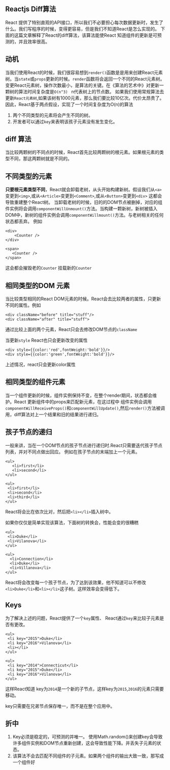 <!--
author: 滇西之王
head: http://q.qlogo.cn/qqapp/100229475/C96DA226D9D07DECADAA54A78E9FEDF9/100
date: 2016-12-11
title: ReactJs的diff算法
tags: ReactJs
category: javascript
status: publish
summary: 大致讲了ReactJs的diff算法
-->
## Reactjs Diff算法
React 提供了特别直观的API接口，所以我们不必要担心每次数据更新时，发生了什么。我们写程序的时候，变得更容易，但是我们不知道React是怎么实现的。
下面的这篇文章解释了React的diff算法，该算法能使React 知道组件的更新是可预测的，并且效率很高。
## 动机
当我们使用React的时候，我们很容易想到`render()`函数是是用来创建React元素树。当`state`或`props`更新的时候。`render`函数将会返回一个不同的React元素树。
变更React元素树，操作次数最小，是算法的关键。在《算法的艺术中》对更新一颗树的算法时间复杂度是`O(n^3) ` n代表树上的节点数。
如果我们使用常规算法去更新`React元素树`,如果该树有1000元素，那么我们要比较10亿次。代价太昂贵了。因此，React基于两点假设，实现了一个时间复杂度为O(n)的算法
1. 两个不同类型的元素将会产生不同的树。
2. 开发者可以通过`key`来表明该孩子元素没有发生变化。

## diff 算法
当比较两颗树的不同点的时候，React首先比较两颗树的根元素。如果根元素的类型不同，那这两颗树就是不同的。

## 不同类型的元素
**只要根元素类型不同**，React就会卸载老树，从头开始构建新树。假设我们从`<a>`变更到`<img>`,或从`<Article>`变更到`<Comment>`,或从`<Button>`变更到`<div>` 这都会导致重建整个React树。
当卸载老树的时候，旧的的DOM节点被删掉，对应的组件实例将会调用`componentWillUnmount()`方法。当构建一颗新树，新树被插入DOM中，新树的组件实例会调用`componentWillmount()`方法。与老树相关的任何状态都丢弃。
例如
```
<div>
    <Counter />
</div>

<span>
   <Counter />
</span>
```
这会都会摧毁老的`Counter` 挂载新的`Counter` 

## 相同类型的DOM 元素
当比较类型相同的React DOM元素的时候。React会去比较两者的属性，只更新不同的属性。例如
```
<div className="before" title="stuff"/>
<div className="after" title="stuff">
```
通过比较上面的两个元素，React只会去修改DOM节点的`className`

当更新`style` React也只会更新改变的属性
```
<div style={{color:'red',fontWeight:'bold'}}/>
<div style={{color:'green',fontWeight:'bold'}}/>
```
上述情况，react只会更新color属性

## 相同类型的组件元素
当一个组件更新的时候，组件实例保持不变，在整个render期间，状态都会维护。React 更新组件中的props来匹配新元素，在这过程中 组件实例会调用 `componentWillReceiveProps()`和`componentWillUpdate()`,然后`render()`方法被调用，diff算法对上一个结果和旧的结果进行递归。
## 孩子节点的递归
一般来讲，当在一个DOM节点的孩子节点进行递归时.React只需要迭代孩子节点列表，并对不同点做出回应。
例如在孩子节点的末端加上一个元素。
```
<ul>
   <li>first</li>
   <li>second</li>
</ul>

<ul>
 <li>first</li>
 <li>second</li>
 <li>third</li>
</ul>
```
React将会比在依次比对，然后把`<li></li>`插入树中。

如果你仅仅是简单实现该算法，下面树的转换会，性能会变的很糟糕
```
<ul>
 <li>Duke</li>
 <li>Vilanova</li>
</ul>

<ul>
  <li>Connection</li>
  <li>Duke</li>
  <li>Villanova</li>
</ul>
```
React将会改变每一个孩子节点，为了达到该效果，他不知道可以不修改`<li>Duke</li>`和`<li></li>`这子树。这样效率会变得低下。

## Keys
为了解决上述的问题，React提供了一个`key`属性、 React通过`key`来比较子元素是否有更改。
```
<ul>
 <li key="2015">Duke</li>
 <li key="2016">Vilanova</li>
 <li></li>
</ul>

<ul>
 <li key="2014">Connecticut</li>
 <li key="2015">Duke</li>
 <li key="2016">Vilanova</li>
</ul>
```
这样React知道 key为`2014`是一个新的子节点，这样key为`2015`,`2016`的元素只需要移动。

key只需要在兄弟节点保存唯一，而不是在整个应用中。
## 折中
1. Key必须是稳定的，可预测的并唯一。 使用Math.random()来创建key会导致许多组件实例和DOM节点重新创建，这会导致性能下降。并丢失子元素的状态。
2. 该算法不会去匹配不同组件的子元素。如果两个组件的输出大致一致，那写成一个组件好



